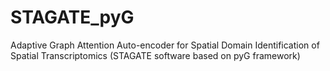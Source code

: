 # STAGATE_pyG
Adaptive Graph Attention Auto-encoder for Spatial Domain Identification of Spatial Transcriptomics (STAGATE software based on pyG framework)
